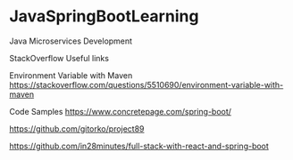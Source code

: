 # JavaSpringBootLearning
Java Microservices Development

StackOverflow Useful links

Environment Variable with Maven
https://stackoverflow.com/questions/5510690/environment-variable-with-maven

Code Samples 
https://www.concretepage.com/spring-boot/

https://github.com/gitorko/project89

https://github.com/in28minutes/full-stack-with-react-and-spring-boot
